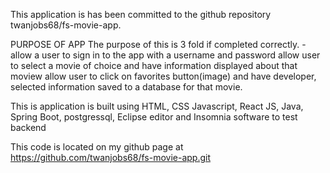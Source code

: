 This application is has been committed to the github repository twanjobs68/fs-movie-app.

PURPOSE OF APP
The purpose of this is 3 fold if completed correctly.
-allow a user to sign in to the app with a username and password
allow user to select a movie of choice and have information displayed about that moview
allow user to click on favorites button(image) and have developer, selected information saved to a database for that movie.

This is application is built using HTML, CSS Javascript, React JS, Java, Spring Boot, postgressql, Eclipse editor and Insomnia software to test backend

This code is located on my github page at https://github.com/twanjobs68/fs-movie-app.git
